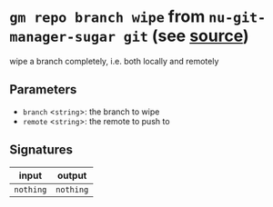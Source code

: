 # `gm repo branch wipe` from `nu-git-manager-sugar git` (see [source](https://github.com/amtoine/nu-git-manager/blob/main/pkgs/nu-git-manager-sugar/nu-git-manager-sugar/git/mod.nu#L113))
wipe a branch completely, i.e. both locally and remotely



## Parameters
- `branch` <`string`>: the branch to wipe
- `remote` <`string`>: the remote to push to


## Signatures
| input     | output    |
| --------- | --------- |
| `nothing` | `nothing` |
